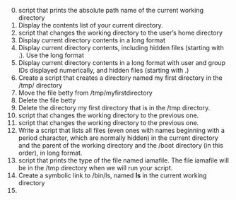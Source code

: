 0. script that prints the absolute path name of the current working directory
1. Display the contents list of your current directory.
2. script that changes the working directory to the user’s home directory
3. Display current directory contents in a long format
4. Display current directory contents, including hidden files (starting with .). Use the long format
5. Display current directory contents in a long format with user and group IDs displayed numerically, and hidden files (starting with .)
6. Create a script that creates a directory named my first directory in the /tmp/ directory
7. Move the file betty from /tmp/myfirstdirectory
8. Delete the file betty
9. Delete the directory my first directory that is in the /tmp directory.
10. script that changes the working directory to the previous one.
11. script that changes the working directory to the previous one.
12. Write a script that lists all files (even ones with names beginning with a period character, which are normally hidden) in the current directory and the parent of the working directory and the /boot directory (in this order), in long format.
13. script that prints the type of the file named iamafile. The file iamafile will be in the /tmp directory when we will run your script.
14. Create a symbolic link to /bin/ls, named __ls__ in the current working directory
15.
 
